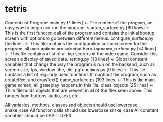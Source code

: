 # tetris

Contents of Program: 
main.py [5 lines] <- The runtime of the program, an easy way to begin and run the program.
startup_surface.py [69 lines] <- This is the first function call of the program and contains the initial bootup screen with options to go between different menus.
configure_surface.py [55 lines] <- This file contains the configuration surface/screen for the program, all user options are selected here.
topscore_surface.py [44 lines] <- This file contains a list of all top scorers of the video game. Consider this screen a display of saved data.
setting.py [38 lines] <- Global constant variables that change the way the program is run on the backend, such as screen size, fps, window title, etc.
pgfunctions.py [9 lines] <- This file contains a list of regularly used functions throughout the program, such as createRect and drawText()
game_surface.py [193 lines] <- This is the main game screen, all gameplay happens in this file.
class_objects [25 lines] <- Thile file holds objects that are present in all of the files seen above. This ranges from buttons, audio, text, etc.

All variables, methods, classes and objects should use lowercase snake_case
All function calls should use lowercase snake_case
All constant variables should be CAPITILIZED

